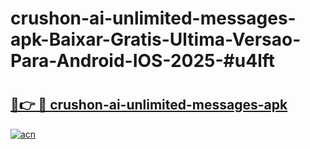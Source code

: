 # crushon-ai-unlimited-messages-apk-Baixar-Gratis-Ultima-Versao-Para-Android-IOS-2025-#u4lft

# <h2><a href="https://ainizakaria.my?title=crushon-ai-unlimited-messages-apk&ref=24M">🔗👉 🔴 crushon-ai-unlimited-messages-apk</a></h2>

[![acn](https://github.com/user-attachments/assets/0f9c940e-d8b0-45ae-aac7-cd30a18b3e1c)](https://ainizakaria.my?title=crushon-ai-unlimited-messages-apk&ref=24M)

